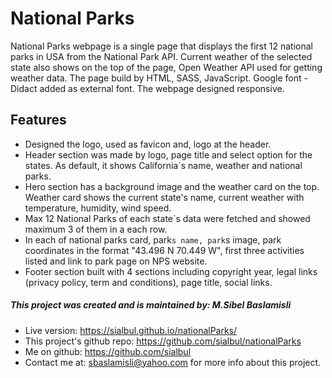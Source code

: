 # National Parks

National Parks webpage is a single page that displays the first 12 national parks in USA from the National Park API. Current weather of the selected state also shows on the top of the page, Open Weather API used for getting weather data. The page build by HTML, SASS, JavaScript. Google font - Didact added as external font.
The webpage designed responsive.

## Features

 * Designed the logo, used as favicon and, logo at the header.
 * Header section was made by logo, page title and select option for the states. As default, it shows California`s name, weather and national parks. 
 * Hero section has a background image and the weather card on the top. Weather card shows the current state's name, current weather with temperature, humidity, wind speed.
 * Max 12 National Parks of each state`s data were fetched and showed maximum 3 of them in a each row. 
 * In each of national parks card, park`s name, park`s image, park coordinates in the format "43.496 N 70.449 W", first three activities listed and link to park page on NPS website. 
 * Footer section built with 4 sections including copyright year, legal links (privacy policy, term and conditions), page title, social links.

##### This project was created and is maintained by: M.Sibel Baslamisli
 * Live version: https://sialbul.github.io/nationalParks/
 * This project's github repo: https://github.com/sialbul/nationalParks
 * Me on github: https://github.com/sialbul
 * Contact me at: sbaslamisli@yahoo.com for more info about this project.
